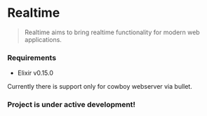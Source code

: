 Realtime
========

> Realtime aims to bring realtime functionality for modern web applications.

### Requirements
- Elixir v0.15.0

Currently there is support only for cowboy webserver via bullet.

### Project is under active development! 